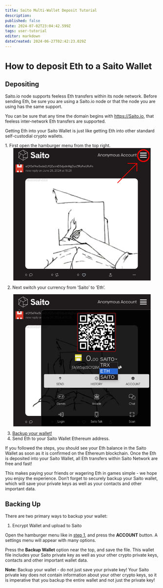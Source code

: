 ```yaml
---
title: Saito Multi-Wallet Deposit Tutorial
description: 
published: false
date: 2024-07-02T23:04:42.599Z
tags: user-tutorial
editor: markdown
dateCreated: 2024-06-27T02:42:23.029Z
---
```


# How to deposit Eth to a Saito Wallet

## Depositing

Saito.io node supports feeless Eth transfers within its node network. Before sending Eth, be sure you are using a Saito.io node or that the node you are using has the same support.

You can be sure that any time the domain begins with https://Saito.io, that feeless inter-network Eth transfers are supported.

Getting Eth into your Saito Wallet is just like getting Eth into other standard self-custodial crypto wallets.

<div id="step1"> 1. First open the hamburger menu from the top right.</div>

<div style="display: flex; justify-content: center;">
  <img src="/hamburger-circled.png" width=450px alt="Hamburger menu in top right of Saito application opens the wallet.">
</div>

2. Next switch your currency from ‘Saito’ to ‘Eth’.

<div style="display: flex; justify-content: center;">
  <img src="/select-eth.png" width=450px alt="dropdown menu in Saito wallet reveals more cryptocurrencies.">
</div>

3. <a href="#backup">Backup your wallet!</a>
4. Send Eth to your Saito Wallet Ethereum address.



If you followed the steps, you should see your Eth balance in the Saito Wallet as soon as it is confirmed on the Ethereum blockchain. Once the Eth is deposited into your Saito Wallet, all Eth transfers within Saito Network are free and fast!

This makes paying your friends or wagering Eth in games simple - we hope you enjoy the experience. Don’t forget to securely backup your Saito wallet, which will save your private keys as well as your contacts and other important data.

## <div id="backup">Backing Up</div>

There are two primary ways to backup your wallet:

1. Encrypt Wallet and upload to Saito

Open the hamburger menu like in <a href="#step1">step 1</a>, and press the **ACCOUNT** button. A settings menu will appear with many options.

Press the **Backup Wallet** option near the top, and save the file. This wallet file includes your Saito private key as well as your other crypto private keys, contacts and other important wallet data.

**Note:** Backup your wallet - do not just save your private key! Your Saito private key does not contain information about your other crypto keys, so it is imperative that you backup the entire wallet and not just the private key!

